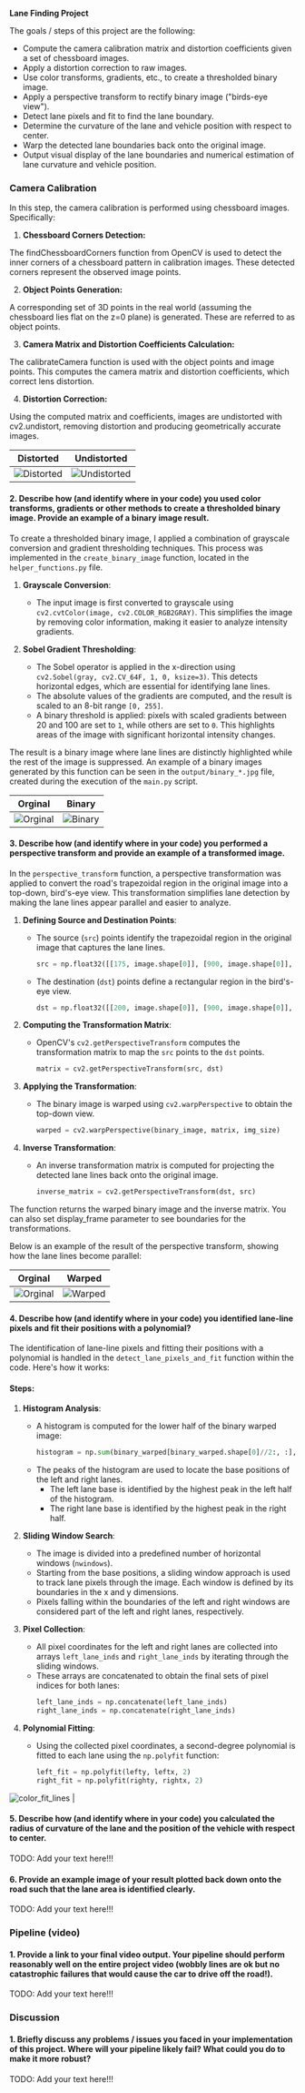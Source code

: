 **Lane Finding Project**

The goals / steps of this project are the following:

* Compute the camera calibration matrix and distortion coefficients given a set of chessboard images.
* Apply a distortion correction to raw images.
* Use color transforms, gradients, etc., to create a thresholded binary image.
* Apply a perspective transform to rectify binary image ("birds-eye view").
* Detect lane pixels and fit to find the lane boundary.
* Determine the curvature of the lane and vehicle position with respect to center.
* Warp the detected lane boundaries back onto the original image.
* Output visual display of the lane boundaries and numerical estimation of lane curvature and vehicle position.

### Camera Calibration

In this step, the camera calibration is performed using chessboard images. Specifically:

1. **Chessboard Corners Detection:**

The findChessboardCorners function from OpenCV is used to detect the inner corners of a chessboard pattern in calibration images.
These detected corners represent the observed image points.

2. **Object Points Generation:**

A corresponding set of 3D points in the real world (assuming the chessboard lies flat on the z=0 plane) is generated. These are referred to as object points.

3. **Camera Matrix and Distortion Coefficients Calculation:**

The calibrateCamera function is used with the object points and image points. This computes the camera matrix and distortion coefficients, which correct lens distortion.

4. **Distortion Correction:**

Using the computed matrix and coefficients, images are undistorted with cv2.undistort, removing distortion and producing geometrically accurate images.


| Distorted  | Undistorted |
| ------------- | ------------- |
| ![Distorted](./camera_cal/calibration3.jpg)   | ![Undistorted](./output/undistorted.jpg)  |

#### 2. Describe how (and identify where in your code) you used color transforms, gradients or other methods to create a thresholded binary image.  Provide an example of a binary image result.

To create a thresholded binary image, I applied a combination of grayscale conversion and gradient thresholding techniques. This process was implemented in the `create_binary_image` function, located in the `helper_functions.py` file.

1. **Grayscale Conversion**: 
   - The input image is first converted to grayscale using `cv2.cvtColor(image, cv2.COLOR_RGB2GRAY)`. This simplifies the image by removing color information, making it easier to analyze intensity gradients.

2. **Sobel Gradient Thresholding**:
   - The Sobel operator is applied in the x-direction using `cv2.Sobel(gray, cv2.CV_64F, 1, 0, ksize=3)`. This detects horizontal edges, which are essential for identifying lane lines.
   - The absolute values of the gradients are computed, and the result is scaled to an 8-bit range `[0, 255]`.
   - A binary threshold is applied: pixels with scaled gradients between 20 and 100 are set to `1`, while others are set to `0`. This highlights areas of the image with significant horizontal intensity changes.

The result is a binary image where lane lines are distinctly highlighted while the rest of the image is suppressed. An example of a binary images generated by this function can be seen in the `output/binary_*.jpg` file, created during the execution of the `main.py` script.

| Orginal  | Binary |
| ------------- | ------------- |
| ![Orginal](./test_images/whiteCarLaneSwitch.jpg)   | ![Binary](./output/binary_image.jpg)  |

#### 3. Describe how (and identify where in your code) you performed a perspective transform and provide an example of a transformed image.

In the `perspective_transform` function, a perspective transformation was applied to convert the road's trapezoidal region in the original image into a top-down, bird's-eye view. This transformation simplifies lane detection by making the lane lines appear parallel and easier to analyze.

1. **Defining Source and Destination Points**:
   - The source (`src`) points identify the trapezoidal region in the original image that captures the lane lines.
     ```python
     src = np.float32([[175, image.shape[0]], [900, image.shape[0]], [550, 350], [425, 350]])
     ```
   - The destination (`dst`) points define a rectangular region in the bird's-eye view.
     ```python
     dst = np.float32([[200, image.shape[0]], [900, image.shape[0]], [900, 0], [200, 0]])
     ```

2. **Computing the Transformation Matrix**:
   - OpenCV's `cv2.getPerspectiveTransform` computes the transformation matrix to map the `src` points to the `dst` points.
     ```python
     matrix = cv2.getPerspectiveTransform(src, dst)
     ```

3. **Applying the Transformation**:
   - The binary image is warped using `cv2.warpPerspective` to obtain the top-down view.
     ```python
     warped = cv2.warpPerspective(binary_image, matrix, img_size)
     ```

4. **Inverse Transformation**:
   - An inverse transformation matrix is computed for projecting the detected lane lines back onto the original image.
     ```python
     inverse_matrix = cv2.getPerspectiveTransform(dst, src)
     ```

The function returns the warped binary image and the inverse matrix.
You can also set display_frame parameter to see boundaries for the transformations.

Below is an example of the result of the perspective transform, showing how the lane lines become parallel:

| Orginal  | Warped |
| ------------- | ------------- |
| ![Orginal](./test_images/whiteCarLaneSwitch.jpg)   | ![Warped](./output/warped_image.jpg)  |


#### 4. Describe how (and identify where in your code) you identified lane-line pixels and fit their positions with a polynomial?

The identification of lane-line pixels and fitting their positions with a polynomial is handled in the `detect_lane_pixels_and_fit` function within the code. Here's how it works:

#### Steps:

1. **Histogram Analysis**:
   - A histogram is computed for the lower half of the binary warped image:
     ```python
     histogram = np.sum(binary_warped[binary_warped.shape[0]//2:, :], axis=0)
     ```
   - The peaks of the histogram are used to locate the base positions of the left and right lanes. 
     - The left lane base is identified by the highest peak in the left half of the histogram. 
     - The right lane base is identified by the highest peak in the right half.

2. **Sliding Window Search**:
   - The image is divided into a predefined number of horizontal windows (`nwindows`).
   - Starting from the base positions, a sliding window approach is used to track lane pixels through the image. Each window is defined by its boundaries in the x and y dimensions.
   - Pixels falling within the boundaries of the left and right windows are considered part of the left and right lanes, respectively.

3. **Pixel Collection**:
   - All pixel coordinates for the left and right lanes are collected into arrays `left_lane_inds` and `right_lane_inds` by iterating through the sliding windows.
   - These arrays are concatenated to obtain the final sets of pixel indices for both lanes:
     ```python
     left_lane_inds = np.concatenate(left_lane_inds)
     right_lane_inds = np.concatenate(right_lane_inds)
     ```

4. **Polynomial Fitting**:
   - Using the collected pixel coordinates, a second-degree polynomial is fitted to each lane using the `np.polyfit` function:
     ```python
     left_fit = np.polyfit(lefty, leftx, 2)
     right_fit = np.polyfit(righty, rightx, 2)
     ```

![color_fit_lines](./output/color_fit_lines.jpg)  |

#### 5. Describe how (and identify where in your code) you calculated the radius of curvature of the lane and the position of the vehicle with respect to center.

TODO: Add your text here!!!

#### 6. Provide an example image of your result plotted back down onto the road such that the lane area is identified clearly.

TODO: Add your text here!!!

### Pipeline (video)

#### 1. Provide a link to your final video output.  Your pipeline should perform reasonably well on the entire project video (wobbly lines are ok but no catastrophic failures that would cause the car to drive off the road!).

TODO: Add your text here!!!

### Discussion

#### 1. Briefly discuss any problems / issues you faced in your implementation of this project.  Where will your pipeline likely fail?  What could you do to make it more robust?

TODO: Add your text here!!!

